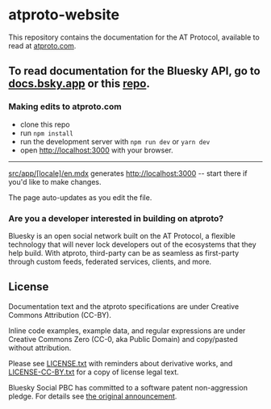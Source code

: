 # atproto-website

This repository contains the documentation for the AT Protocol, available to read at [atproto.com](https://atproto.com/).

To read documentation for the Bluesky API, go to [docs.bsky.app](https://docs.bsky.app/) or this [repo](https://github.com/bluesky-social/bsky-docs).
---

### Making edits to atproto.com

- clone this repo
- run `npm install`
- run the development server with `npm run dev` or `yarn dev`
- open [http://localhost:3000](http://localhost:3000) with your browser.

---

[src/app/[locale]/en.mdx](https://github.com/bluesky-social/atproto-website/blob/main/src/app/[locale]/en.mdx) generates [http://localhost:3000](http://localhost:3000) -- start there if you'd like to make changes.

The page auto-updates as you edit the file.

### Are you a developer interested in building on atproto?

Bluesky is an open social network built on the AT Protocol, a flexible technology that will never lock developers out of the ecosystems that they help build. With atproto, third-party can be as seamless as first-party through custom feeds, federated services, clients, and more.

## License

Documentation text and the atproto specifications are under Creative Commons Attribution (CC-BY).

Inline code examples, example data, and regular expressions are under Creative Commons Zero (CC-0, aka Public Domain) and copy/pasted without attribution.

Please see [LICENSE.txt]() with reminders about derivative works, and [LICENSE-CC-BY.txt]() for a copy of license legal text.

Bluesky Social PBC has committed to a software patent non-aggression pledge. For details see [the original announcement](https://bsky.social/about/blog/10-01-2025-patent-pledge).
